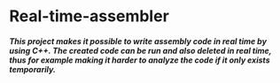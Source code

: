 # Real-time-assembler

##### This project makes it possible to write assembly code in real time by using C++. The created code can be run and also deleted in real time, thus for example making it harder to analyze the code if it only exists temporarily.
